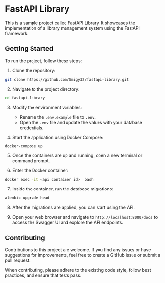 # FastAPI Library

This is a sample project called FastAPI Library. It showcases the implementation of a library management system using the FastAPI framework.

## Getting Started

To run the project, follow these steps:

1. Clone the repository:

```bash
git clone https://github.com/Smigy32/fastapi-library.git
```

2. Navigate to the project directory:

```bash
cd fastapi-library
```

3. Modify the environment variables:

   - Rename the `.env.example` file to `.env`.
   - Open the `.env` file and update the values with your database credentials.

4. Start the application using Docker Compose:

```bash
docker-compose up
```

5. Once the containers are up and running, open a new terminal or command prompt.

6. Enter the Docker container:

```bash
docker exec -it <api container id>  bash
```

7. Inside the container, run the database migrations:

```bash
alembic upgrade head
```

8. After the migrations are applied, you can start using the API.

9. Open your web browser and navigate to `http://localhost:8000/docs` to access the Swagger UI and explore the API endpoints.

## Contributing

Contributions to this project are welcome. If you find any issues or have suggestions for improvements, feel free to create a GitHub issue or submit a pull request.

When contributing, please adhere to the existing code style, follow best practices, and ensure that tests pass.
